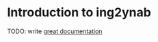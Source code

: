 # Introduction to ing2ynab

TODO: write [great documentation](http://jacobian.org/writing/what-to-write/)
